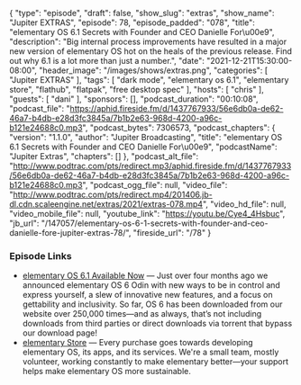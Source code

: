 {
  "type": "episode",
  "draft": false,
  "show_slug": "extras",
  "show_name": "Jupiter EXTRAS",
  "episode": 78,
  "episode_padded": "078",
  "title": "elementary OS 6.1 Secrets with Founder and CEO Danielle For\u00e9",
  "description": "Big internal process improvements have resulted in a major new version of elementary OS hot on the heals of the previous release. Find out why 6.1 is a lot more than just a number.",
  "date": "2021-12-21T15:30:00-08:00",
  "header_image": "/images/shows/extras.png",
  "categories": [
    "Jupiter EXTRAS"
  ],
  "tags": [
    "dark mode",
    "elementary os 6.1",
    "elementary store",
    "flathub",
    "flatpak",
    "free desktop spec"
  ],
  "hosts": [
    "chris"
  ],
  "guests": [
    "dani"
  ],
  "sponsors": [],
  "podcast_duration": "00:10:08",
  "podcast_file": "https://aphid.fireside.fm/d/1437767933/56e6db0a-de62-46a7-b4db-e28d3fc3845a/7b1b2e63-968d-4200-a96c-b121e24688c0.mp3",
  "podcast_bytes": 7306573,
  "podcast_chapters": {
    "version": "1.1.0",
    "author": "Jupiter Broadcasting",
    "title": "elementary OS 6.1 Secrets with Founder and CEO Danielle For\u00e9",
    "podcastName": "Jupiter Extras",
    "chapters": []
  },
  "podcast_alt_file": "http://www.podtrac.com/pts/redirect.mp3/aphid.fireside.fm/d/1437767933/56e6db0a-de62-46a7-b4db-e28d3fc3845a/7b1b2e63-968d-4200-a96c-b121e24688c0.mp3",
  "podcast_ogg_file": null,
  "video_file": "http://www.podtrac.com/pts/redirect.mp4/201406.jb-dl.cdn.scaleengine.net/extras/2021/extras-078.mp4",
  "video_hd_file": null,
  "video_mobile_file": null,
  "youtube_link": "https://youtu.be/Cye4_4Hsbuc",
  "jb_url": "/147057/elementary-os-6-1-secrets-with-founder-and-ceo-danielle-fore-jupiter-extras-78/",
  "fireside_url": "/78"
}


### Episode Links

  * [elementary OS 6.1 Available Now](https://blog.elementary.io/elementary-os-6-1-available-now/ "elementary OS 6.1 Available Now") — Just over four months ago we announced elementary OS 6 Odin with new ways to be in control and express yourself, a slew of innovative new features, and a focus on gettability and inclusivity. So far, OS 6 has been downloaded from our website over 250,000 times—and as always, that’s not including downloads from third parties or direct downloads via torrent that bypass our download page!
  * [elementary Store](https://store.elementary.io/ "elementary Store") — Every purchase goes towards developing elementary OS, its apps, and its services. We're a small team, mostly volunteer, working constantly to make elementary better—your support helps make elementary OS more sustainable.


